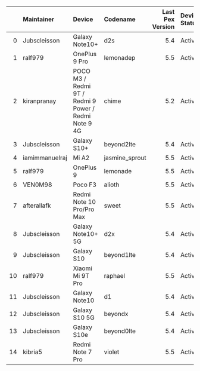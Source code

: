|    | Maintainer     | Device                                               | Codename       |   Last Pex Version | Device Status   |
|---:|:---------------|:-----------------------------------------------------|:---------------|-------------------:|:----------------|
|  0 | Jubscleisson   | Galaxy Note10+                                       | d2s            |                5.4 | Active          |
|  1 | ralf979        | OnePlus 9 Pro                                        | lemonadep      |                5.5 | Active          |
|  2 | kiranpranay    | POCO M3 / Redmi 9T / Redmi 9 Power / Redmi Note 9 4G | chime          |                5.2 | Active          |
|  3 | Jubscleisson   | Galaxy S10+                                          | beyond2lte     |                5.4 | Active          |
|  4 | iamimmanuelraj | Mi A2                                                | jasmine_sprout |                5.5 | Active          |
|  5 | ralf979        | OnePlus 9                                            | lemonade       |                5.5 | Active          |
|  6 | VEN0M98        | Poco F3                                              | alioth         |                5.5 | Active          |
|  7 | afterallafk    | Redmi Note 10 Pro/Pro Max                            | sweet          |                5.5 | Active          |
|  8 | Jubscleisson   | Galaxy Note10+ 5G                                    | d2x            |                5.4 | Active          |
|  9 | Jubscleisson   | Galaxy S10                                           | beyond1lte     |                5.4 | Active          |
| 10 | ralf979        | Xiaomi Mi 9T Pro                                     | raphael        |                5.5 | Active          |
| 11 | Jubscleisson   | Galaxy Note10                                        | d1             |                5.4 | Active          |
| 12 | Jubscleisson   | Galaxy S10 5G                                        | beyondx        |                5.4 | Active          |
| 13 | Jubscleisson   | Galaxy S10e                                          | beyond0lte     |                5.4 | Active          |
| 14 | kibria5        | Redmi Note 7 Pro                                     | violet         |                5.5 | Active          |